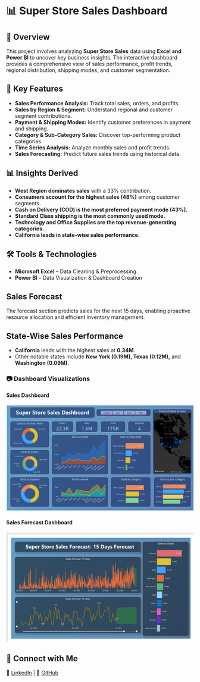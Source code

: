 # 📊 Super Store Sales Dashboard

## 📝 Overview  
This project involves analyzing **Super Store Sales** data using **Excel and Power BI** to uncover key business insights. The interactive dashboard provides a comprehensive view of sales performance, profit trends, regional distribution, shipping modes, and customer segmentation.

## 🚀 Key Features  
- **Sales Performance Analysis:** Track total sales, orders, and profits.  
- **Sales by Region & Segment:** Understand regional and customer segment contributions.  
- **Payment & Shipping Modes:** Identify customer preferences in payment and shipping.  
- **Category & Sub-Category Sales:** Discover top-performing product categories.  
- **Time Series Analysis:** Analyze monthly sales and profit trends.  
- **Sales Forecasting:** Predict future sales trends using historical data.

## 📊 Insights Derived  
- **West Region dominates sales** with a 33% contribution.  
- **Consumers account for the highest sales (48%)** among customer segments.  
- **Cash on Delivery (COD) is the most preferred payment mode (43%).**  
- **Standard Class shipping is the most commonly used mode.**  
- **Technology and Office Supplies are the top revenue-generating categories.**  
- **California leads in state-wise sales performance.**  

## 🛠 Tools & Technologies  
- **Microsoft Excel** – Data Cleaning & Preprocessing  
- **Power BI** – Data Visualization & Dashboard Creation
  
## Sales Forecast  
The forecast section predicts sales for the next 15 days, enabling proactive resource allocation and efficient inventory management.  

## State-Wise Sales Performance  
- **California** leads with the highest sales at **0.34M**.  
- Other notable states include **New York (0.19M), Texas (0.12M),** and **Washington (0.09M)**.

### 📷 Dashboard Visualizations  
#### Sales Dashboard  
![Super Store Sales Dashboard](dashboard%20(SS).png)  

#### Sales Forecast Dashboard  
![Sales Forecast Dashboard](dashboard%20(SS-2).png)  
  
## 📩 Connect with Me
📧 [LinkedIn](https://www.linkedin.com/in/ekanshisaxena/) | 🔗 [GitHub](https://github.com/its-ekanshi/)

